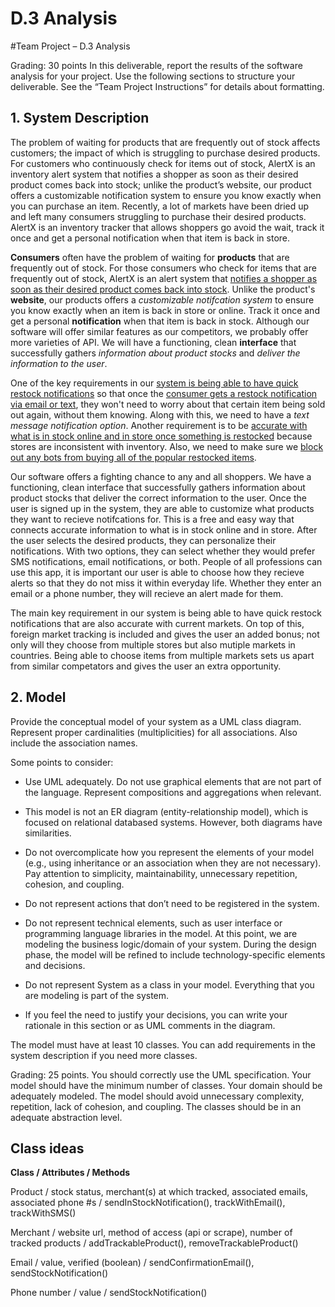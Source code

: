 # D.3 Analysis

#Team Project – D.3 Analysis

Grading: 30 points
In this deliverable, report the results of the software analysis for your project. Use the following
sections to structure your deliverable. See the “Team Project Instructions” for details about
formatting. 


## 1. System Description
  The problem of waiting for products that are frequently out of stock affects customers; the impact of which is struggling to purchase desired products. For customers who continuously check for items out of stock, AlertX is an inventory alert system that notifies a shopper as soon as their desired product comes back into stock; unlike the product’s website, our product offers a customizable notification system to ensure you know exactly when you can purchase an item. Recently, a lot of markets have been dried up and left many consumers struggling to purchase their desired products. AlertX is an inventory tracker that allows shoppers go avoid the wait, track it once and get a personal notification when that item is back in store. 


  **Consumers** often have the problem of waiting for **products** that are frequently out of stock. For those consumers who check for items that are frequently out of stock, AlertX is an alert system that <u>notifies a shopper as soon as their desired product comes back into stock</u>. Unlike the product's **website**, our products offers a _customizable notifcation system_ to ensure you know exactly when an item is back in store or online. Track it once and get a personal **notification** when that item is back in stock. Although our software will offer similar features as our competitors, we probably offer more varieties of API. We will have a functioning, clean **interface** that successfully gathers _information about product stocks_ and _deliver the information to the user_.

  One of the key requirements in our <u>system is being able to have quick restock notifications</u> so that once the <u>consumer gets a restock notification via email or text</u>, they won't need to worry about that certain item being sold out again, without them knowing. Along with this, we need to have a _text message notification option_. Another requirement is to be <u>accurate with what is in stock online and in store once something is restocked</u> because stores are inconsistent with inventory. Also, we need to make sure we <u>block out any bots from buying all of the popular restocked items</u>.

  Our software offers a fighting chance to any and all shoppers. We have a functioning, clean interface that successfully gathers information about product stocks that deliver the correct information to the user. Once the user is signed up in the system, they are able to customize what products they want to recieve notifcations for. This is a free and easy way that connects accurate information to what is in stock online and in store. After the user selects the desired products, they can personalize their notifications. With two options, they can select whether they would prefer SMS notifications, email notifications, or both. People of all professions can use this app, it is important our user is able to choose how they recieve alerts so that they do not miss it within everyday life. Whether they enter an email or a phone number, they will recieve an alert made for them.

  The main key requirement in our system is being able to have quick restock notifications that are also accurate with current markets. On top of this, foreign market tracking is included and gives the user an added bonus; not only will they choose from multiple stores but also mutiple markets in countries. Being able to choose items from multiple markets sets us apart from similar competators and gives the user an extra opportunity. 


## 2. Model
Provide the conceptual model of your system as a UML class diagram. Represent proper
cardinalities (multiplicities) for all associations. Also include the association names. 

Some points to consider:
* Use UML adequately. Do not use graphical elements that are not part of the
language. Represent compositions and aggregations when relevant. 

* This model is not an ER diagram (entity-relationship model), which is focused on
relational databased systems. However, both diagrams have similarities. 

* Do not overcomplicate how you represent the elements of your model (e.g., using
inheritance or an association when they are not necessary). Pay attention to
simplicity, maintainability, unnecessary repetition, cohesion, and coupling.

* Do not represent actions that don’t need to be registered in the system.

* Do not represent technical elements, such as user interface or programming
language libraries in the model. At this point, we are modeling the business
logic/domain of your system. During the design phase, the model will be refined
to include technology-specific elements and decisions. 

* Do not represent System as a class in your model. Everything that you are
modeling is part of the system.

* If you feel the need to justify your decisions, you can write your rationale in this
section or as UML comments in the diagram.

The model must have at least 10 classes. You can add requirements in the system
description if you need more classes. 

Grading: 25 points. You should correctly use the UML specification. Your model should
have the minimum number of classes. Your domain should be adequately modeled. The
model should avoid unnecessary complexity, repetition, lack of cohesion, and coupling.
The classes should be in an adequate abstraction level.


## Class ideas

**Class / Attributes / Methods**

Product / stock status, merchant(s) at which tracked, associated emails, associated phone #s / sendInStockNotification(), trackWithEmail(), trackWithSMS()

Merchant / website url, method of access (api or scrape), number of tracked products / addTrackableProduct(), removeTrackableProduct()

Email / value, verified (boolean) / sendConfirmationEmail(), sendStockNotification()

Phone number / value / sendStockNotification()

